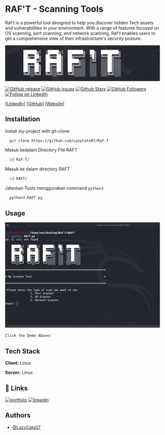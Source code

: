 
# RAF'T - Scanning Tools

Raf't is a powerful tool designed to help you discover hidden Tech assets and vulnerabilities in your environment. With a range of features focused on OS scanning, port scanning, and network scanning, Raf't enables users to get a comprehensive view of their infrastructure's security posture.


![Logo](img/Title.png)



[![GitHub release](https://img.shields.io/github/release/LazyCats07/Raf-T.svg)](https://github.com/LazyCats07/Raf-T/releases)
[![GitHub issues](https://img.shields.io/github/issues/LazyCats07/Raf-T.svg)](https://github.com/LazyCats07/Raf-T/issues)
[![Github Stars](https://img.shields.io/github/stars/LazyCats07/Raf-T.svg?style=social&label=Stars)](https://github.com/LazyCats07/Raf-T)
[![GitHub Followers](https://img.shields.io/github/followers/LazyCats07.svg?style=social&label=Follow)](https://github.com/LazyCats07)
[![Follow on LinkedIn](https://img.shields.io/badge/Follow%20on%20LinkedIn-%230077B5.svg?style=social&logo=linkedin)](https://www.linkedin.com/in/mrafiediananta/)

[[LinkedIn](https://www.linkedin.com/in/mrafiediananta/)] [[GitHub](https://github.com/LazyCats07/Raf-T)] [[Website](https://ren-os.vercel.app/)]


## Installation

Install my-project with git-clone

```bash
  git clone https://github.com/LazyCats07/Raf-T
```

Masuk kedalam Directory File RAFT

```bash
  cd Raf-T/
```

Masuk ke dalam directory RAFT
```bash
  cd RAFT/

```  

Jalankan Tools menggunakan command `python3`
```bash
  python3 RAFT.py

```  
## Usage

[![Alt Text](img/Youtube.png)]([https://linktujuan.com](https://youtu.be/EPOFYOy4xAw))


```bash
Click the Demo Above!

```
## Tech Stack

**Client:** Linux

**Server:** Linux


## 🔗 Links
[![portfolio](https://img.shields.io/badge/my_portfolio-000?style=for-the-badge&logo=ko-fi&logoColor=white)](https://github.com/LazyCats07/)
[![linkedin](https://img.shields.io/badge/linkedin-0A66C2?style=for-the-badge&logo=linkedin&logoColor=white)](https://www.linkedin.com/in/mrafiediananta/)



## Authors

- [@LazyCats07](https://github.com/LazyCats07/)

